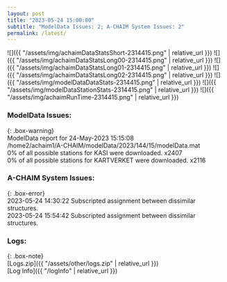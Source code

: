 ```yaml
---
layout: post
title: "2023-05-24 15:00:00"
subtitle: "ModelData Issues: 2; A-CHAIM System Issues: 2"
permalink: /latest/
---
```


![]({{ "/assets/img/achaimDataStatsShort-2314415.png" | relative_url }})
![]({{ "/assets/img/achaimDataStatsLong00-2314415.png" | relative_url }})
![]({{ "/assets/img/achaimDataStatsLong01-2314415.png" | relative_url }})
![]({{ "/assets/img/achaimDataStatsLong02-2314415.png" | relative_url }})
![]({{ "/assets/img/modelDataDataStats-2314415.png" | relative_url }})
![]({{ "/assets/img/modelDataStationStats-2314415.png" | relative_url }})
![]({{ "/assets/img/achaimRunTime-2314415.png" | relative_url }})


### ModelData Issues:  
  
{: .box-warning}  
 ModelData report for 24-May-2023 15:15:08   
 /home2/achaim1/A-CHAIM/modelData/2023/144/15/modelData.mat   
 0% of all possible stations for KASI were downloaded. x2407   
 0% of all possible stations for KARTVERKET were downloaded. x2116   
  
### A-CHAIM System Issues:  
  
{: .box-error}  
2023-05-24 14:30:22 Subscripted assignment between dissimilar structures.  
2023-05-24 15:54:42 Subscripted assignment between dissimilar structures.  

### Logs:  
  
{: .box-note}  
[Logs.zip]({{ "/assets/other/logs.zip" | relative_url }})  
[Log Info]({{ "/logInfo" | relative_url }})  
